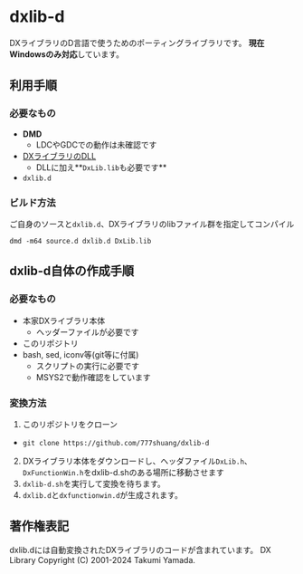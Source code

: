 # dxlib-d

DXライブラリのD言語で使うためのポーティングライブラリです。
**現在Windowsのみ対応**しています。

## 利用手順

### 必要なもの

- **DMD**
  - LDCやGDCでの動作は未確認です
- [DXライブラリのDLL](https://github.com/777shuang/DxLib.dll/releases)
  - DLLに加え**`DxLib.lib`も必要です**
- `dxlib.d`

### ビルド方法

ご自身のソースと`dxlib.d`、DXライブラリのlibファイル群を指定してコンパイル

```
dmd -m64 source.d dxlib.d DxLib.lib
```

## dxlib-d自体の作成手順

### 必要なもの

- 本家DXライブラリ本体
  - ヘッダーファイルが必要です
- このリポジトリ
- bash, sed, iconv等(git等に付属)
  - スクリプトの実行に必要です
  - MSYS2で動作確認をしています

### 変換方法

1. このリポジトリをクローン
  - `git clone https://github.com/777shuang/dxlib-d`
2. DXライブラリ本体をダウンロードし、ヘッダファイル`DxLib.h`、`DxFunctionWin.h`をdxlib-d.shのある場所に移動させます
3. `dxlib-d.sh`を実行して変換を待ちます。
4. `dxlib.d`と`dxfunctionwin.d`が生成されます。

## 著作権表記

dxlib.dには自動変換されたDXライブラリのコードが含まれています。
DX Library Copyright (C) 2001-2024 Takumi Yamada.
